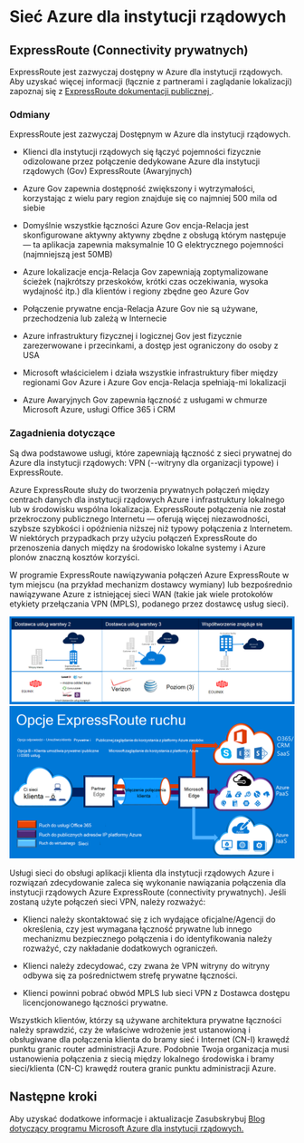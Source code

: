 <properties
    pageTitle="Azure dokumentacji Governmenmt | Microsoft Azure"
    description="Dzięki temu w celu porównania funkcji i wskazówki dotyczące prywatnych łączności z programem e dla instytucji rządowych"
    services="Azure-Government"
    cloud="gov" 
    documentationCenter=""
    authors="ryansoc"
    manager="zakramer"
    editor=""/>

<tags
    ms.service="multiple"
    ms.devlang="na"
    ms.topic="article"
    ms.tgt_pltfrm="na"
    ms.workload="azure-government"
    ms.date="09/28/2016"
    ms.author="ryansoc"/>

#  <a name="azure-government-networking"></a>Sieć Azure dla instytucji rządowych

##  <a name="expressroute-private-connectivity"></a>ExpressRoute (Connectivity prywatnych)

ExpressRoute jest zazwyczaj dostępny w Azure dla instytucji rządowych. Aby uzyskać więcej informacji (łącznie z partnerami i zaglądanie lokalizacji) zapoznaj się z <a href="https://azure.microsoft.com/en-us/documentation/services/expressroute/">ExpressRoute dokumentacji publicznej </a>.

###  <a name="variations"></a>Odmiany

ExpressRoute jest zazwyczaj Dostępnym w Azure dla instytucji rządowych. 

- Klienci dla instytucji rządowych się łączyć pojemności fizycznie odizolowane przez połączenie dedykowane Azure dla instytucji rządowych (Gov) ExpressRoute (Awaryjnych)

- Azure Gov zapewnia dostępność zwiększony i wytrzymałości, korzystając z wielu pary region znajduje się co najmniej 500 mila od siebie 

- Domyślnie wszystkie łączności Azure Gov encja-Relacja jest skonfigurowane aktywny aktywny zbędne z obsługą którym następuje — ta aplikacja zapewnia maksymalnie 10 G elektrycznego pojemności (najmniejszą jest 50MB)

- Azure lokalizacje encja-Relacja Gov zapewniają zoptymalizowane ścieżek (najkrótszy przeskoków, krótki czas oczekiwania, wysoka wydajność itp.) dla klientów i regiony zbędne geo Azure Gov

- Połączenie prywatne encja-Relacja Azure Gov nie są używane, przechodzenia lub zależą w Internecie

- Azure infrastruktury fizycznej i logicznej Gov jest fizycznie zarezerwowane i przecinkami, a dostęp jest ograniczony do osoby z USA

- Microsoft właścicielem i działa wszystkie infrastruktury fiber między regionami Gov Azure i Azure Gov encja-Relacja spełniają-mi lokalizacji

- Azure Awaryjnych Gov zapewnia łączność z usługami w chmurze Microsoft Azure, usługi Office 365 i CRM

### <a name="considerations"></a>Zagadnienia dotyczące

Są dwa podstawowe usługi, które zapewniają łączność z sieci prywatnej do Azure dla instytucji rządowych: VPN (--witryny dla organizacji typowe) i ExpressRoute.

Azure ExpressRoute służy do tworzenia prywatnych połączeń między centrach danych dla instytucji rządowych Azure i infrastruktury lokalnego lub w środowisku wspólna lokalizacja. ExpressRoute połączenia nie został przekroczony publicznego Internetu — oferują więcej niezawodności, szybsze szybkości i opóźnienia niższej niż typowy połączenia z Internetem. W niektórych przypadkach przy użyciu połączeń ExpressRoute do przenoszenia danych między na środowisko lokalne systemy i Azure plonów znaczną kosztów korzyści.   

W programie ExpressRoute nawiązywania połączeń Azure ExpressRoute w tym miejscu (na przykład mechanizm dostawcy wymiany) lub bezpośrednio nawiązywane Azure z istniejącej sieci WAN (takie jak wiele protokołów etykiety przełączania VPN (MPLS), podanego przez dostawcę usług sieci).

![tekst alternatywny](./media/azure-government-capability-private-connectivity-options.PNG)  ![tekst alternatywny](./media/government-capability-expressroute.PNG)  

Usługi sieci do obsługi aplikacji klienta dla instytucji rządowych Azure i rozwiązań zdecydowanie zaleca się wykonanie nawiązania połączenia dla instytucji rządowych Azure ExpressRoute (connectivity prywatnych). Jeśli zostaną użyte połączeń sieci VPN, należy rozważyć:

- Klienci należy skontaktować się z ich wydające oficjalne/Agencji do określenia, czy jest wymagana łączność prywatne lub innego mechanizmu bezpiecznego połączenia i do identyfikowania należy rozważyć, czy nakładanie dodatkowych ograniczeń.

- Klienci należy zdecydować, czy zwana że VPN witryny do witryny odbywa się za pośrednictwem strefę prywatne łączności.

- Klienci powinni pobrać obwód MPLS lub sieci VPN z Dostawca dostępu licencjonowanego łączności prywatne.

Wszystkich klientów, którzy są używane architektura prywatne łączności należy sprawdzić, czy że właściwe wdrożenie jest ustanowioną i obsługiwane dla połączenia klienta do bramy sieć i Internet (CN-I) krawędź punktu granic router administracji Azure. Podobnie Twoja organizacja musi ustanowienia połączenia z siecią między lokalnego środowiska i bramy sieci/klienta (CN-C) krawędź routera granic punktu administracji Azure.

## <a name="next-steps"></a>Następne kroki

Aby uzyskać dodatkowe informacje i aktualizacje Zasubskrybuj <a href="https://blogs.msdn.microsoft.com/azuregov/">Blog dotyczący programu Microsoft Azure dla instytucji rządowych.</a>
